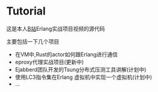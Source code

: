 # Tutorial

这是本人[B站](https://space.bilibili.com/536643123)Erlang实战项目视频的源代码

主要包括一下几个项目

- 在VM中,Rust的actor如何跟Erlang进行通信
- eproxy代理实战项目(更新中)
- Ejabberd团队开发的Tsung分布式压测工具讲解(计划中)
- 使用LC3指令集在Erlang 虚拟机中实现一个虚拟机(计划中)
- ...
